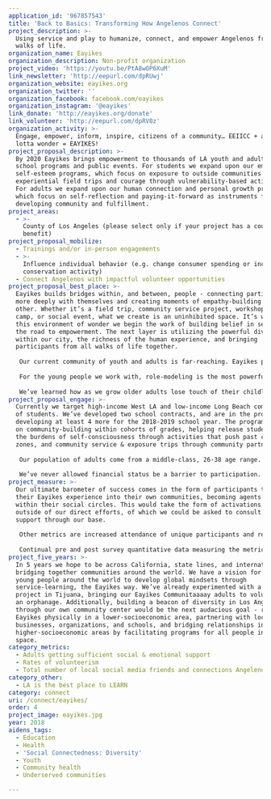 ```yaml
---
application_id: '967857543'
title: 'Back to Basics: Transforming How Angelenos Connect'
project_description: >-
  Using service and play to humanize, connect, and empower Angelenos from all
  walks of life.
organization_name: Eayikes
organization_description: Non-profit organization
project_video: 'https://youtu.be/PtA8wOP6XuM'
link_newsletter: 'http://eepurl.com/dpRUwj'
organization_website: eayikes.org
organization_twitter: ''
organization_facebook: facebook.com/eayikes
organization_instagram: '@eayikes'
link_donate: 'http://eayikes.org/donate'
link_volunteer: 'http://eepurl.com/dpRV0z'
organization_activity: >-
  Engage, empower, inform, inspire, citizens of a community… EEIICC + a whole
  lotta wonder = EAYIKES!
project_proposal_description: >-
  By 2020 Eayikes brings empowerment to thousands of LA youth and adults through
  school programs and public events. For students we expand upon our empathy and
  self-esteem programs, which focus on exposure to outside communities through
  experiential field trips and courage through vulnerability-based activities.
  For adults we expand upon our human connection and personal growth programs,
  which focus on self-reflection and paying-it-forward as instruments for
  developing community and fulfillment.
project_areas:
  - >-
    County of Los Angeles (please select only if your project has a countywide
    benefit)
project_proposal_mobilize:
  - Trainings and/or in-person engagements
  - >-
    Influence individual behavior (e.g. change consumer spending or increase
    conservation activity)
  - Connect Angelenos with impactful volunteer opportunities
project_proposal_best_place: >-
  Eayikes builds bridges within, and between, people - connecting participants
  more deeply with themselves and creating moments of empathy-building with each
  other. Whether it’s a field trip, community service project, workshop, weekend
  camp, or social event, what we create is an uninhibited space. It’s within
  this environment of wonder we begin the work of building belief in self and
  the road to empowerment. The next layer is utilizing the powerful diversity
  within our city, the richness of the human experience, and bringing
  participants from all walks of life together.
   
   Our current community of youth and adults is far-reaching. Eayikes programs serve teens of Hollywood movie producers to Skid Row residents. It’s through the power of this diversity that we begin to plant seeds of compassion and a care for the “other” through the recognition of shared humanity. Ultimately we believe for someone to take action, to actually take time out of their day-to-day lives to engage with the world around them (and the issues affecting their neighbor), he/she must either feel an emotional connection to that affected person(s) or to the people engaging in the activity together. This is how we build community and, at the very core, relationships between people becoming empowered.
   
   For the young people we work with, role-modeling is the most powerful tool in creating a safe space to connect and explore. Our programming always starts with play, such as improv games and partner introduction activities, which teach the practice of stepping into one’s authentic self. We break down the fear of judgement and this process is transformational. From this place of empowerment we then create opportunities for youth to reflect and share about their life experiences - celebrating differences and embracing commonalities. Whether it’s young people from low-income and high-income communities camping together or young people realizing their personal greatness and belief in themselves, it’s the micro breakdowns of barriers that, over time, lead to macro breakthroughs. And as much as youth are in-need, over the course of 5 years of experimentation and programming, we’ve found adults to be equally in-need of this barrier breaking work. 
   
   We’ve learned how as we grow older adults lose touch of their childlike-wonder; becoming hardened and jaded by the ways of the world. As guides, we reconnect adults back to themselves by providing respites from the hustle of life and opportunities to engage in fulfilling enrichment. We are seeing our adult participants growing in their capacity to see themselves as agents of change, and finding immense emotional support in our uninhibited spaces of self-reflection and sharing. We utilize the power of paying-it-forward and the fun within our community-building programming to draw more adults into this social and emotional support system.
project_proposal_engage: >-
  Currently we target high-income West LA and low-income Long Beach communities
  of students. We’ve developed two school contracts, and are in the process of
  developing at least 4 more for the 2018-2019 school year. The programs focus
  on community-building within cohorts of grades, helping release students from
  the burdens of self-consciousness through activities that push past comfort
  zones, and community service & exposure trips through community partnerships.
   
   Our population of adults come from a middle-class, 26-38 age range. We’ve found that this demographic in LA is in the midst of experiencing the grind of their own professional work that leaves community and fulfillment overlooked. For this audience we create evening workshops and weekend community service projects. As we build the community throughout the year, we then create larger-scale functions, like our festival-like campout. This includes the already communal-vibe with added on social layers of music, art, and big group experience.
   
   We’ve never allowed financial status be a barrier to participation. Since the beginning our programs have been available to all as to create as much diversity as possible. We fundraise to provide equal access regardless of financial situation.
project_measure: >-
  Our ultimate barometer of success comes in the form of participants taking
  their Eayikes experience into their own communities, becoming agents of change
  within their social circles. This would take the form of activations sprouting
  outside of our direct efforts, of which we could be asked to consult and
  support through our base.
   
   Other metrics are increased attendance of unique participants and retention of past participants. 
   
   Continual pre and post survey quantitative data measuring the metrics above, as well as qualitative testimonials and content capturing will keep us on track.
project_five_years: >-
  In 5 years we hope to be across California, state lines, and international,
  bridging together communities around the world. We have a vision for bringing
  young people around the world to develop global mindsets through
  service-learning, the Eayikes way. We’ve already experimented with a service
  project in Tijuana, bringing our Eayikes Communitaaaay adults to volunteer at
  an orphanage. Additionally, building a beacon of diversity in Los Angeles
  through our own community center would be the next audacious goal - rooting
  Eayikes physically in a lower-socioeconomic area, partnering with local
  businesses, organizations, and schools, and bridging relationships into
  higher-socioeconomic areas by facilitating programs for all people in the
  space.
category_metrics:
  - Adults getting sufficient social & emotional support
  - Rates of volunteerism
  - Total number of local social media friends and connections Angelenos have
category_other:
  - LA is the best place to LEARN
category: connect
uri: /connect/eayikes/
order: 4
project_image: eayikes.jpg
year: 2018
aidens_tags:
  - Education
  - Health
  - 'Social Connectedness: Diversity'
  - Youth
  - Community health
  - Underserved communities

---
```

